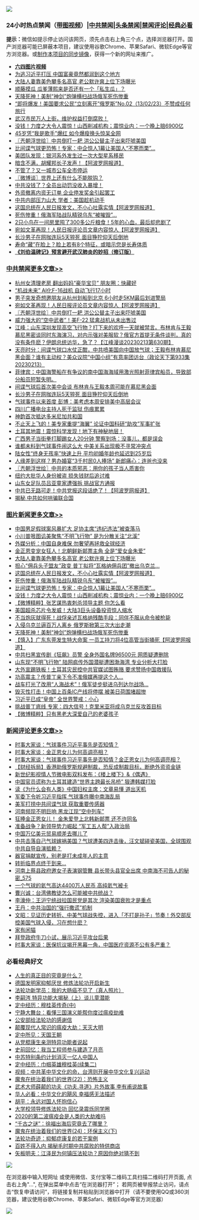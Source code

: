 ![](https://raw.githubusercontent.com/jsvpn/jsproxy/dev/64photo/fqnews-qr.jpg)

<div id="tt">
<h3>24小时热点禁闻（<a href="https://aaa.v2dns.tk/?QAjUl=BgRp5UNKRn&T5Vk=fPVH&Q59Ab=WxGE" target="_blank">带图视频</a>）|<a href="#%E4%B8%AD%E5%85%B1%E7%A6%81%E9%97%BB%E6%9B%B4%E5%A4%9A%E6%96%87%E7%AB%A0">中共禁闻</a>|<a href="#%E5%9B%BE%E7%89%87%E6%96%B0%E9%97%BB%E6%9B%B4%E5%A4%9A%E6%96%87%E7%AB%A0">头条禁闻</a>|<a href="#%E6%96%B0%E9%97%BB%E8%AF%84%E8%AE%BA%E6%9B%B4%E5%A4%9A%E6%96%87%E7%AB%A0">禁闻评论|<a href="#%E5%BF%85%E7%9C%8B%E7%BB%8F%E5%85%B8%E5%A5%BD%E6%96%87">经典必看</a></h3>
<div><b>提示：</b>微信如提示停止访问该网页，须先点击右上角三个点，选择浏览器打开。国产浏览器可能已屏蔽本项目，建议使用谷歌Chrome、苹果Safari、微软Edge等官方浏览器。或<a href="%E5%88%B6%E4%BD%9Cgit%E7%A6%81%E9%97%BB%E9%95%9C%E5%83%8F.md">制作本项目的同步镜像</a>，获得一个新的网址来推广。</div>
<ul>
<li><b><a href="http://d2.v2rss.gq/64.mp4" target="_blank">六四图片视频</a></b></li>
<li><a href="/finance/20230214/1848282.md">为逃习近平打压 中国富豪竟然都润到这个地方</a></li>
<li><a href="/topimagenews/20230214/1848532.md">大陆人妻靠美色攀多名高官 老公默许爽上位下场曝光</a></li>
<li><a href="/baitai/20230214/1848262.md">顺藤摸瓜 瓜爹薄熙来是否还有一个「私生瓜」？</a></li>
<li><a href="/topimagenews/20230214/1848309.md">天降死神！美制“神剑”炮弹横扫战场俄军死伤惨重</a></li>
<li><a href="/sohnews/20230214/1848268.md">“即将爆发！美国要求公民“立刻离开”俄罗斯”No.02（13/02/23）不赞成任何旅行</a></li>
<li><a href="/sohnews/20230214/1848555.md">武汉市民万人上街，维护权益打倒腐败！</a></li>
<li><a href="/topimagenews/20230214/1848443.md">没钱！力度之大令人震惊！山西削减机构；震惊业内：一个晚上赔6900亿</a></li>
<li><a href="/yule/20230214/1848289.md">45岁凭“我是歌手”爆红 如今爆瘦换头惊呆全网</a></li>
<li><a href="/cbnews/20230214/1848466.md">〖兲朝浮世绘〗中共倒打一耙 洪公公替主子出来吓唬美国</a></li>
<li><a href="/topimagenews/20230214/1848472.md">比间谍气球更恐怖！专家：中企惊人1幕让美国人“不寒而栗”…</a></li>
<li><a href="/cnnews/20230214/1848286.md">美团队发现：银河系外发生过一次大型星系移民</a></li>
<li><a href="/cnnews/20230214/1848495.md">暗含不满，胡耀邦长子发声！【阿波罗网报道】</a></li>
<li><a href="/cnnews/20230214/1848559.md">不管了？又一城市公车全市停运</a></li>
<li><a href="/ssgc/20230214/1848364.md">〖微博谈〗世界上还有什么不能脱钩？</a></li>
<li><a href="/sohnews/20230214/1848566.md">中共没钱了？全员出动罚没收入暴增！</a></li>
<li><a href="/ssgc/20230214/1848510.md">外资撤离内资无订单 企业停发奖金引起罢工</a></li>
<li><a href="/baitai/20230214/1848311.md">中共内部压力山大 学者：美国趁机动手</a></li>
<li><a href="/topimagenews/20230214/1848494.md">这国总统在人民日报发文，不小心吐露实情【阿波罗网报道】</a></li>
<li><a href="/topimagenews/20230214/1848481.md">死伤惨重！俄海军陆战队精锐乌东“被摧毁”…</a></li>
<li><a href="/funmedia/20230214/1848464.md">2只小鸟在一间房里囤了300多公斤粮食！5年的心血，最后却悲剧了</a></li>
<li><a href="/cbnews/20230214/1848619.md">宛如文革再现！人民日报评论员文章内容惊人【阿波罗网报道】</a></li>
<li><a href="/cbnews/20230214/1848294.md">长沙男子在网咖连玩5天猝死 面目狰狞仰天后倒地</a></li>
<li><a href="/health/20230214/1848523.md">寿命“藏”在脸上？脸上若有8个特征，或暗示您是长寿体质</a></li>
<li><b><a href="/comments/20200207/1272816.md" target="_blank">《刘伯温碑记》预言避开武汉肺炎的妙招（修订版）</a></b></li>
</ul>
</div>

<div class="catlist">
<h3><a href="/cbnews/" target="_blank">中共禁闻</a><span><a href="/cbnews/" target="_blank" rel="nofollow">更多文章>></a></span></h3>
<ul>
<li><a href="/cbnews/20230214/1848680.md" target="_blank">杭州女清理老房 翻出妈妈“豪华宝贝” 朋友圈：快藏好</a></li>
<li><a href="/cbnews/20230214/1848661.md" target="_blank">“机战未来” AI化F-16战机 自动飞行17小时</a></li>
<li><a href="/cbnews/20230214/1848648.md" target="_blank">男子突发奇想邀朋友从杭州划船到北京 6小时走5KM最后划进警局</a></li>
<li><a href="/cbnews/20230214/1848619.md" target="_blank">宛如文革再现！人民日报评论员文章内容惊人【阿波罗网报道】</a></li>
<li><a href="/cbnews/20230214/1848466.md" target="_blank">〖兲朝浮世绘〗中共倒打一耙 洪公公替主子出来吓唬美国</a></li>
<li><a href="/cbnews/20230214/1848445.md" target="_blank">威力强大的“空中武者”！美F-22 猛禽战机从未出售过</a></li>
<li><a href="/cbnews/20230214/1848436.md" target="_blank">江峰：山东深圳发现高空飞行物？打下来的欢呼一天就被禁言。布林肯与王毅慕尼黑密谈同时东海演习，对内示强对美服软？俄官方首提无条件谈判，真的没有条件麽？伊朗总统访华，急了？【江峰漫谈20230213第630期】</a></li>
<li><a href="/cbnews/20230214/1848423.md" target="_blank">天亮时分：间谍气球口水仗正酣，中共喷美国向中国放气球；王毅布林肯慕尼黑会面？谁有主动权？美众议院“中国小组”有意率团访台（政论天下第933集 20230213）</a></li>
<li><a href="/cbnews/20230214/1848315.md" target="_blank">菲律宾：中国海警船在有争议的南中国海海域用激光照射菲律宾船员，导致部分船员短暂失明。</a></li>
<li><a href="/cbnews/20230214/1848325.md" target="_blank">间谍气球后首次美中会谈 布林肯与王毅本周可能在慕尼黑会面</a></li>
<li><a href="/cbnews/20230214/1848294.md" target="_blank">长沙男子在网咖连玩5天猝死 面目狰狞仰天后倒地</a></li>
<li><a href="/cbnews/20230214/1848278.md" target="_blank">气球事件以来首度 彭博：美考虑本周安排美中高层会议</a></li>
<li><a href="/cbnews/20230214/1848243.md" target="_blank">四川广播电台主持人死于监狱 伤痕累累</a></li>
<li><a href="/cbnews/20230213/1848177.md" target="_blank">神韵首次抵达多米尼加共和国</a></li>
<li><a href="/cbnews/20230213/1848178.md" target="_blank">不止天上飞的！美专家重提“海翼” 论证中国科研“助攻”军事扩张</a></li>
<li><a href="/comments/20230213/1848143.md" target="_blank">土耳其地震！震惊科学发现！地下有神秘地层！</a></li>
<li><a href="/cbnews/20230213/1848142.md" target="_blank">广西男子当街拳打脚踢女人20分钟 警察到场：没事儿，都是误会</a></li>
<li><a href="/cbnews/20230213/1848138.md" target="_blank">谁都未料到气球事件闹这么大 中美关系出现极不寻常冲突点</a></li>
<li><a href="/cbnews/20230213/1848136.md" target="_blank">陆女性“终身无孩率”快速上升 平均初婚年龄也延迟到25岁后</a></li>
<li><a href="/cbnews/20230213/1848135.md" target="_blank">人缘差到这样？男办婚宴“3千村民0人捧场” 新郎痛心：连爸也没来</a></li>
<li><a href="/cbnews/20230213/1847928.md" target="_blank">〖兲朝浮世绘〗中共的本质邪恶：用你的孩子当人质害你</a></li>
<li><a href="/cbnews/20230213/1847927.md" target="_blank">纽约大批华人身份被盗 损失钱财后追讨难</a></li>
<li><a href="/cbnews/20230213/1847926.md" target="_blank">山东女足队员吕亚童家遭强拆 挑战官方通报</a></li>
<li><a href="/cbnews/20230213/1847839.md" target="_blank">中共已无路可走！中共党报这段话绝了！【阿波罗网报道】</a></li>
<li><a href="/cbnews/20230213/1847838.md" target="_blank">揭秘 中共如何哄骗联合国</a></li>

</ul>
</div>
<div class="catlist">
<h3><a href="/topimagenews/" target="_blank">图片新闻</a><span><a href="/topimagenews/" target="_blank" rel="nofollow">更多文章>></a></span></h3>
<ul>
<li><a href="/topimagenews/20230215/1848711.md" target="_blank">中国男足假球案风暴扩大 足协主席“违纪违法”被查落马</a></li>
<li><a href="/topimagenews/20230215/1848701.md" target="_blank">小川普哏图讥美聚焦“不明飞行物” 是为分散关注“北溪”</a></li>
<li><a href="/topimagenews/20230214/1848679.md" target="_blank">外媒分析：中国自身难保 勿奢望再拯救全球经济</a></li>
<li><a href="/topimagenews/20230214/1848625.md" target="_blank">金正恩变宠女狂人！北朝鲜新邮票主角 全是“爱女金朱爱”</a></li>
<li><a href="/topimagenews/20230214/1848532.md" target="_blank">大陆人妻靠美色攀多名高官 老公默许爽上位下场曝光</a></li>
<li><a href="/topimagenews/20230214/1848497.md" target="_blank">担心“佣兵头子盟友”政变 普丁拟将“瓦格纳佣兵团”撤出乌克兰…</a></li>
<li><a href="/topimagenews/20230214/1848494.md" target="_blank">这国总统在人民日报发文，不小心吐露实情【阿波罗网报道】</a></li>
<li><a href="/topimagenews/20230214/1848481.md" target="_blank">死伤惨重！俄海军陆战队精锐乌东“被摧毁”…</a></li>
<li><a href="/topimagenews/20230214/1848472.md" target="_blank">比间谍气球更恐怖！专家：中企惊人1幕让美国人“不寒而栗”…</a></li>
<li><a href="/topimagenews/20230214/1848443.md" target="_blank">没钱！力度之大令人震惊！山西削减机构；震惊业内：一个晚上赔6900亿</a></li>
<li><a href="/topimagenews/20230214/1848442.md" target="_blank">【微博精粹】张艺谋热衷刺杀领导主题 你怎么看</a></li>
<li><a href="/topimagenews/20230214/1848441.md" target="_blank">美国超杀芯片令发威！大陆3巨头设备投资惊人缩水</a></li>
<li><a href="/topimagenews/20230214/1848426.md" target="_blank">不当炮灰就得死！战俘亲述瓦格纳残酷手段：同伴不服从命令被枪毙</a></li>
<li><a href="/topimagenews/20230214/1848425.md" target="_blank">入侵乌克兰逼百万人离乡 俄罗斯掀第三次大出走潮</a></li>
<li><a href="/topimagenews/20230214/1848309.md" target="_blank">天降死神！美制“神剑”炮弹横扫战场俄军死伤惨重</a></li>
<li><a href="/topimagenews/20230214/1848212.md" target="_blank">【慎入】广东东莞发生特大命案 一员工持刀将4位高管当街捅死【阿波罗网报道】</a></li>
<li><a href="/topimagenews/20230213/1848191.md" target="_blank">中共扫黑宣传剧《狂飙》员警 全身外国名牌96500元 网质疑遭删除</a></li>
<li><a href="/topimagenews/20230213/1848190.md" target="_blank">山东现“不明飞行物” 陆网疯传外国潜艇遭困渤海湾 专业分析大打脸</a></li>
<li><a href="/topimagenews/20230213/1848189.md" target="_blank">大外宣踢铁板！土耳其灾民控中共官媒试图贿赂 要求赞扬中国救援队</a></li>
<li><a href="/topimagenews/20230213/1848086.md" target="_blank">功高震主？传普丁亲下令不准俄媒再提这个人…</a></li>
<li><a href="/topimagenews/20230213/1848064.md" target="_blank">战车打光了改用“人海战术”！俄军徒步挺进乌列达尔战场…</a></li>
<li><a href="/topimagenews/20230213/1848010.md" target="_blank">毁灭性打击！中国上百条IC产线将停摆 被美日荷围堵超惨</a></li>
<li><a href="/topimagenews/20230213/1848009.md" target="_blank">习近平已成“皇帝” 全世界警戒：小心</a></li>
<li><a href="/topimagenews/20230213/1848008.md" target="_blank">挑战普丁底线 专家：四大信号！克里米亚将成乌克兰反攻首目标</a></li>
<li><a href="/topimagenews/20230213/1847836.md" target="_blank">【微博精粹】只有黑老大深爱自己的老婆孩子</a></li>

</ul>
</div>
<div class="catlist">
<h3><a href="/comments/" target="_blank">新闻评论</a><span><a href="/comments/" target="_blank" rel="nofollow">更多文章>></a></span></h3>
<ul>
<li><a href="/comments/20230215/1848683.md" target="_blank">时事大家谈：气球事件习近平事先是否知情？</a></li>
<li><a href="/comments/20230214/1848674.md" target="_blank">时事大家谈：金正恩女儿为何高调亮相？</a></li>
<li><a href="/comments/20230214/1848641.md" target="_blank">时事大家谈：气球事件习近平事先是否知情？金正恩女儿为何高调亮相？</a></li>
<li><a href="/comments/20230214/1848620.md" target="_blank">【财经拆局】香港助俄罗斯规避制裁，恐反成制裁目标，断绝外资资金链</a></li>
<li><a href="/comments/20230214/1848606.md" target="_blank">新世纪影视情人节微电影双料发布：《楼上楼下》&#038;《偶遇》</a></li>
<li><a href="/comments/20230214/1848591.md" target="_blank">中国官员谎称为土耳其建造“世界主跨最长吊桥” 狠遭韩媒打脸</a></li>
<li><a href="/comments/20230214/1848590.md" target="_blank">读《为什么会有人类》中国妇权主席：文章易懂 道出天机</a></li>
<li><a href="/comments/20230214/1848589.md" target="_blank">军委下令听习近平指挥 气球事件曝中南海乱局</a></li>
<li><a href="/comments/20230214/1848588.md" target="_blank">美军打捞中共间谍气球 获取重要传感器</a></li>
<li><a href="/comments/20230214/1848587.md" target="_blank">河南频现不明巨响 黑龙江现“空中列车”</a></li>
<li><a href="/comments/20230214/1848586.md" target="_blank">狂捧金正恩女儿！ 金朱爱登上北韩新邮票 还不许同名</a></li>
<li><a href="/comments/20230214/1848585.md" target="_blank">准备战争？新领导势力崛起 “军工五人帮”入政治局</a></li>
<li><a href="/comments/20230214/1848573.md" target="_blank">中国万亿美元贸易顺差去哪儿了</a></li>
<li><a href="/comments/20230214/1848480.md" target="_blank">中共击落自己气球嫁祸美国？气球遭美四连击後，汪文斌碰瓷美国，全球围观中共自导自演抵赖？</a></li>
<li><a href="/comments/20230214/1848447.md" target="_blank">器官捐献宣传，别老是打未成年人的主意</a></li>
<li><a href="/comments/20230214/1848446.md" target="_blank">转折临界点终于到来…</a></li>
<li><a href="/comments/20230214/1848421.md" target="_blank">河南上蔡县政府邀女子表演钢管舞 县长带头县官全出席 中南海不可告人的秘密_575</a></li>
<li><a href="/comments/20230214/1848407.md" target="_blank">一个气球的氦气高达4400万人民币 高纯氦气被卡</a></li>
<li><a href="/comments/20230214/1848396.md" target="_blank">曹兴诚：台湾佛教徒怎么可能被中共统战？</a></li>
<li><a href="/comments/20230214/1848395.md" target="_blank">李濠仲：王沪宁统战拉国民党是其次 渲染美国衰败才是重点</a></li>
<li><a href="/comments/20230214/1848378.md" target="_blank">王丹：中共治国的“强行撒谎”机制</a></li>
<li><a href="/comments/20230214/1848351.md" target="_blank">文昭：见证历史转折、中美气球战失控，进入「不打是孙子」节奏！外交部反控美国气球入侵，习在想什麽？</a></li>
<li><a href="/comments/20230214/1848324.md" target="_blank">家有闲猫</a></li>
<li><a href="/comments/20230214/1848265.md" target="_blank">拜登政府牛刀小试，展示习近平攻台后果</a></li>
<li><a href="/comments/20230214/1848228.md" target="_blank">时事大家谈：医保抗议揭开黑幕一角，中国医疗资源不公有多严重？</a></li>

</ul>
</div>

<div class="catlist">
<h3>必看经典好文</h3>
<ul>
<li><a href="/comments/20220717/1759493.md" target="_blank">人生的真正目的究竟是什么？</a></li>
<li><a href="/comments/20200722/1364497.md" target="_blank">德国发明家抑郁厌世 修炼法轮功开启新生</a></li>
<li><a href="/comments/20210905/1619324.md" target="_blank">法轮功新学员：我的大肠癌不见了（真人照片）</a></li>
<li><a href="/tculture/xiulian/20160303/508934.md" target="_blank">李嗣涔 特异功能大揭秘（上）谈儿童潜能</a></li>
<li><a href="/tculture/xiulian/20151105/467870.md" target="_blank">定中经历：穆桂英传奇(中)</a></li>
<li><a href="/comments/20200527/1273654.md" target="_blank">宁静大舞台：看懂三国演义能帮你度过瘟疫劫难</a></li>
<li><a href="/aomi/history/20210111/1465363.md" target="_blank">公安部给法轮功的感谢信</a></li>
<li><a href="/comments/20200619/783185.md" target="_blank">颠覆现代人常识的瘟疫大劫：天灭大明</a></li>
<li><a href="/tculture/xiulian/20151111/470021.md" target="_blank">定中所见：天国王朝</a></li>
<li><a href="/comments/20210720/1516768.md" target="_blank">从党棍康生亲测特异功能者说起</a></li>
<li><a href="/aomi/history/20141104/323033.md" target="_blank">史前回忆：我当工程师参与建造了月亮</a></li>
<li><a href="/comments/20220920/1786910.md" target="_blank">中苏特别条约计划消灭一亿人中国人</a></li>
<li><a href="/tculture/20161102/608445.md" target="_blank">定中经历：巾帼英雄穆桂英(续集二)</a></li>
<li><a href="/comments/20220119/1681422.md" target="_blank">视频：中共革中华文化的命，台湾则开展中华文化复兴运动</a></li>
<li><a href="/comments/20180804/981524.md" target="_blank">魔鬼在统治着我们的世界(22)：恐怖主义</a></li>
<li><a href="/topimagenews/20181117/1032655.md" target="_blank">武术大师薛颠的功夫《功夫.寻道》片外故事 李有甫说故事</a></li>
<li><a href="/comments/20220220/1694796.md" target="_blank">华人必看：中华文化的飓风 幸福感无法描述</a></li>
<li><a href="/comments/20180624/961987.md" target="_blank">胡平：永远对国人怀抱信心</a></li>
<li><a href="/cbnews/20210517/1548104.md" target="_blank">大学校领导修炼法轮功 回忆录震烁同学圈</a></li>
<li><a href="/comments/20200712/1359432.md" target="_blank">2020的第二波瘟疫会是人类的大劫难吗</a></li>
<li><a href="/lifebaike/20210704/1580186.md" target="_blank">“千古之谜”：徐福出海后究竟去了哪里？</a></li>
<li><a href="/cbnews/20180907/994846.md" target="_blank">魔鬼在统治着我们的世界(24)：环保主义(下)</a></li>
<li><a href="/cbnews/20220708/1755180.md" target="_blank">法轮功奇迹：抑郁症康复的若干案例</a></li>
<li><a href="/lifebaike/20200711/1358994.md" target="_blank">百姓不得入内 揭秘毛时期中共腐败的特供商店</a></li>
<li><a href="/comments/20220531/1739728.md" target="_blank">矢板明夫：江泽民为何镇压法轮功？原因你绝对猜不到</a></li>

</ul>
</div>

![](https://raw.githubusercontent.com/jsvpn/jsproxy/dev/64photo/fqnews-qr.jpg)

在浏览器中输入短网址 或使用微信、支付宝等二维码工具扫描二维码打开页面, 点击右上角"...", 在弹出菜单中点击“在浏览器打开”； 若网页被举报禁止访问，请点击“恢复申请访问”，将链接复制并粘贴到浏览器中打开（请不要使用QQ或360浏览器，建议使用谷歌Chrome、苹果Safari、微软Edge等官方浏览器）

![](https://raw.githubusercontent.com/jsvpn/jsproxy/dev/64photo/wx.jpg)